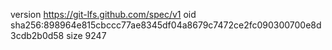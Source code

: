 version https://git-lfs.github.com/spec/v1
oid sha256:898964e815cbccc77ae8345df04a8679c7472ce2fc090300700e8d3cdb2b0d58
size 9247
